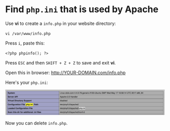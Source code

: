 # Find `php.ini` that is used by Apache

Use **vi** to create a `info.php` in your website directory:

`vi /var/www/info.php`

Press `i`, paste this:

`<?php phpinfo(); ?>`

Press `ESC` and then `SHIFT + Z + Z` to save and exit **vi**.

Open this in browser: http://YOUR-DOMAIN.com/info.php

Here's your `php.ini`:

![php.ini](img/php-ini.png?raw=true "php.ini")

Now you can delete `info.php`.